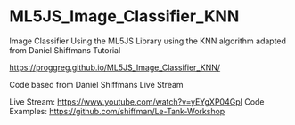 # ML5JS_Image_Classifier_KNN
Image Classifier Using the ML5JS Library using the KNN algorithm adapted from Daniel Shiffmans Tutorial

https://proggreg.github.io/ML5JS_Image_Classifier_KNN/

Code based from Daniel Shiffmans Live Stream 

Live Stream: https://www.youtube.com/watch?v=yEYgXP04GpI
Code Examples: https://github.com/shiffman/Le-Tank-Workshop
